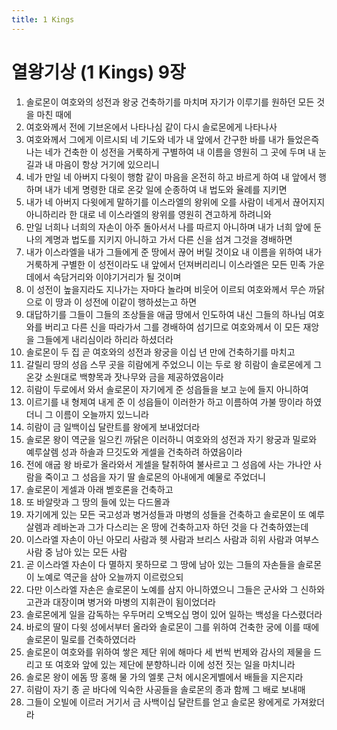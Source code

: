 ```yaml
---
title: 1 Kings
---
```


# 열왕기상 (1 Kings) 9장
1. 솔로몬이 여호와의 성전과 왕궁 건축하기를 마치며 자기가 이루기를 원하던 모든 것을 마친 때에
1. 여호와께서 전에 기브온에서 나타나심 같이 다시 솔로몬에게 나타나사
1. 여호와께서 그에게 이르시되 네 기도와 네가 내 앞에서 간구한 바를 내가 들었은즉 나는 네가 건축한 이 성전을 거룩하게 구별하여 내 이름을 영원히 그 곳에 두며 내 눈길과 내 마음이 항상 거기에 있으리니
1. 네가 만일 네 아버지 다윗이 행함 같이 마음을 온전히 하고 바르게 하여 내 앞에서 행하며 내가 네게 명령한 대로 온갖 일에 순종하여 내 법도와 율례를 지키면
1. 내가 네 아버지 다윗에게 말하기를 이스라엘의 왕위에 오를 사람이 네게서 끊어지지 아니하리라 한 대로 네 이스라엘의 왕위를 영원히 견고하게 하려니와
1. 만일 너희나 너희의 자손이 아주 돌아서서 나를 따르지 아니하며 내가 너희 앞에 둔 나의 계명과 법도를 지키지 아니하고 가서 다른 신을 섬겨 그것을 경배하면
1. 내가 이스라엘을 내가 그들에게 준 땅에서 끊어 버릴 것이요 내 이름을 위하여 내가 거룩하게 구별한 이 성전이라도 내 앞에서 던져버리리니 이스라엘은 모든 민족 가운데에서 속담거리와 이야기거리가 될 것이며
1. 이 성전이 높을지라도 지나가는 자마다 놀라며 비웃어 이르되 여호와께서 무슨 까닭으로 이 땅과 이 성전에 이같이 행하셨는고 하면
1. 대답하기를 그들이 그들의 조상들을 애굽 땅에서 인도하여 내신 그들의 하나님 여호와를 버리고 다른 신을 따라가서 그를 경배하여 섬기므로 여호와께서 이 모든 재앙을 그들에게 내리심이라 하리라 하셨더라
1. 솔로몬이 두 집 곧 여호와의 성전과 왕궁을 이십 년 만에 건축하기를 마치고
1. 갈릴리 땅의 성읍 스무 곳을 히람에게 주었으니 이는 두로 왕 히람이 솔로몬에게 그 온갖 소원대로 백향목과 잣나무와 금을 제공하였음이라
1. 히람이 두로에서 와서 솔로몬이 자기에게 준 성읍들을 보고 눈에 들지 아니하여
1. 이르기를 내 형제여 내게 준 이 성읍들이 이러한가 하고 이름하여 가불 땅이라 하였더니 그 이름이 오늘까지 있느니라
1. 히람이 금 일백이십 달란트를 왕에게 보내었더라
1. 솔로몬 왕이 역군을 일으킨 까닭은 이러하니 여호와의 성전과 자기 왕궁과 밀로와 예루살렘 성과 하솔과 므깃도와 게셀을 건축하려 하였음이라
1. 전에 애굽 왕 바로가 올라와서 게셀을 탈취하여 불사르고 그 성읍에 사는 가나안 사람을 죽이고 그 성읍을 자기 딸 솔로몬의 아내에게 예물로 주었더니
1. 솔로몬이 게셀과 아래 벧호론을 건축하고
1. 또 바알랏과 그 땅의 들에 있는 다드몰과
1. 자기에게 있는 모든 국고성과 병거성들과 마병의 성들을 건축하고 솔로몬이 또 예루살렘과 레바논과 그가 다스리는 온 땅에 건축하고자 하던 것을 다 건축하였는데
1. 이스라엘 자손이 아닌 아모리 사람과 헷 사람과 브리스 사람과 히위 사람과 여부스 사람 중 남아 있는 모든 사람
1. 곧 이스라엘 자손이 다 멸하지 못하므로 그 땅에 남아 있는 그들의 자손들을 솔로몬이 노예로 역군을 삼아 오늘까지 이르렀으되
1. 다만 이스라엘 자손은 솔로몬이 노예를 삼지 아니하였으니 그들은 군사와 그 신하와 고관과 대장이며 병거와 마병의 지휘관이 됨이었더라
1. 솔로몬에게 일을 감독하는 우두머리 오백오십 명이 있어 일하는 백성을 다스렸더라
1. 바로의 딸이 다윗 성에서부터 올라와 솔로몬이 그를 위하여 건축한 궁에 이를 때에 솔로몬이 밀로를 건축하였더라
1. 솔로몬이 여호와를 위하여 쌓은 제단 위에 해마다 세 번씩 번제와 감사의 제물을 드리고 또 여호와 앞에 있는 제단에 분향하니라 이에 성전 짓는 일을 마치니라
1. 솔로몬 왕이 에돔 땅 홍해 물 가의 엘롯 근처 에시온게벨에서 배들을 지은지라
1. 히람이 자기 종 곧 바다에 익숙한 사공들을 솔로몬의 종과 함께 그 배로 보내매
1. 그들이 오빌에 이르러 거기서 금 사백이십 달란트를 얻고 솔로몬 왕에게로 가져왔더라